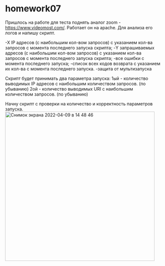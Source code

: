 # homework07
Пришлось на работе для теста поднять аналог zoom - https://www.videomost.com/. Работает он на apache. Для анализа его логов и напишу скрипт.

-X IP адресов (с наибольшим кол-вом запросов) с указанием кол-ва запросов c момента последнего запуска скрипта;
-Y запрашиваемых адресов (с наибольшим кол-вом запросов) с указанием кол-ва запросов c момента последнего запуска скрипта;
-все ошибки c момента последнего запуска;
-список всех кодов возврата с указанием их кол-ва с момента последнего запуска. 
-защита от мультизапуска

Скрипт будет принимать два параметра запуска: 
  1ый - количество выводимых IP адресов с наибольшим количеством запросов. (по убыванию)
  2ой - количество выводимых URI с наибольшим количеством запросов. (по убыванию) 
  
Начну скрипт с проверки на количество и корректность параметров запуска.
<img width="482" alt="Снимок экрана 2022-04-09 в 14 48 46" src="https://user-images.githubusercontent.com/98701086/162572817-5a6fbefb-1341-44d1-869a-db9f8ef389c3.png">
